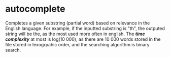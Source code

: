# autocomplete
Completes a given substring (partial word) based on relevance in the English language. For example, if the inputted substring is "th", the outputed string will be the, as the most used
more often in english. The ***time complexity*** at most is log(10 000), as there are 10 000 words stored in the file stored in lexogrpahic order, and the searching algorithm is binary search.
